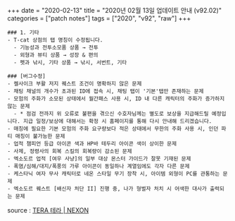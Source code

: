 +++
date = "2020-02-13"
title = "2020년 02월 13일 업데이트 안내 (v92.02)"
categories = ["patch notes"]
tags = ["2020", "v92", "raw"]
+++

```
### 1. 기타
- T-cat 상점의 탭 명칭이 수정됩니다.
  - 기능성과 전투소모품 상품 → 전투
  - 외형과 뷰티 상품 → 성장 & 편의
  - 펫과 낚시, 기타 상품 → 낚시, 서번트, 기타

### [버그수정]
- 켈사이크 부활 저지 퀘스트 조건이 명확하지 않은 문제
- 채팅 채널의 개수가 초과된 ID에 접속 시, 채팅 탭이 '기본'탭만 존재하는 문제
- 모험의 주화가 소모된 상태에서 월간패스 사용 시, ID 내 다른 캐릭터의 주화가 증가하지 않는 문제
  - * 점검 전까지 위 오류로 불편을 겪으신 수호자님께는 별도로 보상을 지급해드릴 예정입니다. 지급 일정/보상에 대해서는 확정 시 홈페이지를 통해 다시 안내해 드리겠습니다.
- 매칭에 필요한 기본 모험의 주화 요구량보다 적은 상태에서 무한의 주화 사용 시, 인던 파티 매칭이 불가능한 문제
- 업적 챔피언 등급 아이콘 색과 HP바 테두리 아이콘 색이 상이한 문제
- 사제, 정령사의 회복 스킬의 회복량이 감소된 문제
- 엑소도르 업적 [여우 사냥]의 일부 대상 몬스터 가이드가 잘못 기재된 문제
- 폭염/심해/대지/폭풍의 가루 아이콘이 동일하나 계열임에도 각자 다른 문제
- 케스타닉 여자 무사 캐릭터로 네온 스타일 무기 장착 시, 아이템 외형이 PC를 관통하는 문제
- 엑소도르 퀘스트 [배신자 처단 II] 진행 중, 나가 형벌자 처치 시 어색한 대사가 출력되는 문제
```

source : [TERA 테라 | NEXON](http://tera.nexon.com/news/update/view.aspx?n4articlesn=427)
